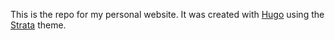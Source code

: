 This is the repo for my personal website. It was created with [Hugo](https://gohugo.io/) using the [Strata](https://github.com/digitalcraftsman/hugo-strata-theme) theme.
